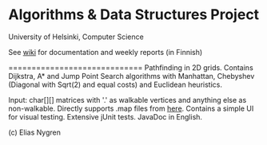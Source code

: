 Algorithms & Data Structures Project 
=============================
University of Helsinki, Computer Science

See [wiki](https://github.com/EliGit/TiraLabra2013/wiki) for documentation and weekly reports (in Finnish)

=============================
Pathfinding in 2D grids. Contains Dijkstra, A* and Jump Point Search algorithms with Manhattan, Chebyshev (Diagonal with Sqrt(2) and equal costs) and Euclidean heuristics.

Input: char[][] matrices with '.' as walkable vertices and anything else as non-walkable. Directly supports .map files from [here](http://movingai.com/benchmarks/). Contains a simple UI for visual testing. Extensive jUnit tests. JavaDoc in English.

(c) Elias Nygren


